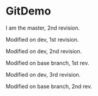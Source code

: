 # GitDemo
I am the master, 2nd revision.

Modified on dev, 1st revision. 

Modified on dev, 2nd revision.

Modified on base branch, 1st rev.

Modified on dev, 3rd revision.

Modified on base branch, 2nd rev.
